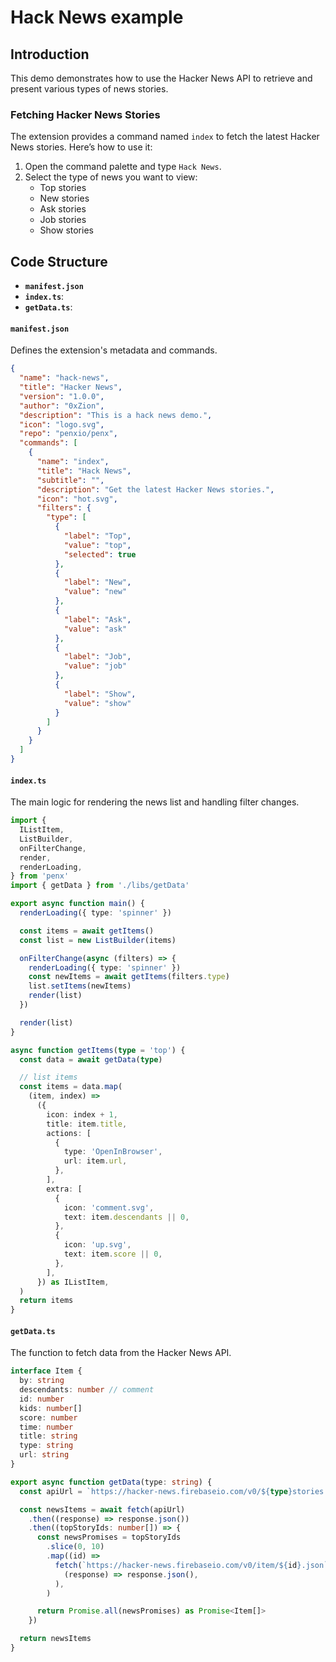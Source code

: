 # Hack News example

## Introduction

This demo demonstrates how to use the Hacker News API to retrieve and present various types of news stories.

### Fetching Hacker News Stories

The extension provides a command named `index` to fetch the latest Hacker News stories. Here’s how to use it:

1. Open the command palette and type `Hack News`.
2. Select the type of news you want to view:
   - Top stories
   - New stories
   - Ask stories
   - Job stories
   - Show stories

## Code Structure

- **`manifest.json`**
- **`index.ts`**:
- **`getData.ts`**:

#### `manifest.json`

Defines the extension's metadata and commands.

```json
{
  "name": "hack-news",
  "title": "Hacker News",
  "version": "1.0.0",
  "author": "0xZion",
  "description": "This is a hack news demo.",
  "icon": "logo.svg",
  "repo": "penxio/penx",
  "commands": [
    {
      "name": "index",
      "title": "Hack News",
      "subtitle": "",
      "description": "Get the latest Hacker News stories.",
      "icon": "hot.svg",
      "filters": {
        "type": [
          {
            "label": "Top",
            "value": "top",
            "selected": true
          },
          {
            "label": "New",
            "value": "new"
          },
          {
            "label": "Ask",
            "value": "ask"
          },
          {
            "label": "Job",
            "value": "job"
          },
          {
            "label": "Show",
            "value": "show"
          }
        ]
      }
    }
  ]
}
```

#### `index.ts`

The main logic for rendering the news list and handling filter changes.

```ts
import {
  IListItem,
  ListBuilder,
  onFilterChange,
  render,
  renderLoading,
} from 'penx'
import { getData } from './libs/getData'

export async function main() {
  renderLoading({ type: 'spinner' })

  const items = await getItems()
  const list = new ListBuilder(items)

  onFilterChange(async (filters) => {
    renderLoading({ type: 'spinner' })
    const newItems = await getItems(filters.type)
    list.setItems(newItems)
    render(list)
  })

  render(list)
}

async function getItems(type = 'top') {
  const data = await getData(type)

  // list items
  const items = data.map(
    (item, index) =>
      ({
        icon: index + 1,
        title: item.title,
        actions: [
          {
            type: 'OpenInBrowser',
            url: item.url,
          },
        ],
        extra: [
          {
            icon: 'comment.svg',
            text: item.descendants || 0,
          },
          {
            icon: 'up.svg',
            text: item.score || 0,
          },
        ],
      }) as IListItem,
  )
  return items
}
```

#### `getData.ts`

The function to fetch data from the Hacker News API.

```ts
interface Item {
  by: string
  descendants: number // comment
  id: number
  kids: number[]
  score: number
  time: number
  title: string
  type: string
  url: string
}

export async function getData(type: string) {
  const apiUrl = `https://hacker-news.firebaseio.com/v0/${type}stories.json`

  const newsItems = await fetch(apiUrl)
    .then((response) => response.json())
    .then((topStoryIds: number[]) => {
      const newsPromises = topStoryIds
        .slice(0, 10)
        .map((id) =>
          fetch(`https://hacker-news.firebaseio.com/v0/item/${id}.json`).then(
            (response) => response.json(),
          ),
        )

      return Promise.all(newsPromises) as Promise<Item[]>
    })

  return newsItems
}
```
